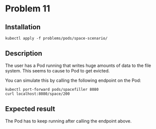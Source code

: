 # Problem 11

## Installation

```
kubectl apply -f problems/pods/space-scenario/ 
```

## Description

The user has a Pod running that writes huge amounts of data to the file system. This seems to cause to Pod to get evicted.

You can simulate this by calling the following endpoint on the Pod:

```
kubectl port-forward pods/spacefiller 8080
curl localhost:8080/space/200
```

## Expected result

The Pod has to keep running after calling the endpoint above.